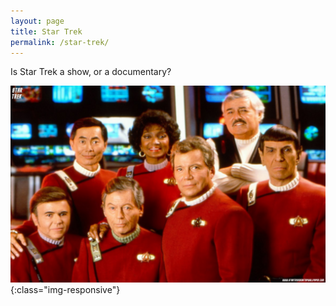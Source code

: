 ```yaml
---
layout: page
title: Star Trek
permalink: /star-trek/
---
```


Is Star Trek a show, or a documentary?

![Star Trek](/image/star.jpg){:class="img-responsive"}

